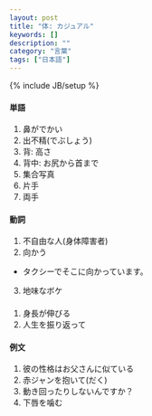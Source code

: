 ```yaml
---
layout: post
title: "体: カジュアル"
keywords: []
description: ""
category: "言葉"
tags: ["日本語"]
---
```

{% include JB/setup %}


#### 単語
1. 鼻がでかい
2. 出不精(でぶしょう)
3. 背: 高さ
4. 背中: お尻から首まで
5. 集合写真
6. 片手
7. 両手



#### 動詞
1. 不自由な人(身体障害者)
2. 向かう
- タクシーでそこに向かっています。
3. 地味なボケ

####
1. 身長が伸びる
2. 人生を振り返って


#### 例文
1. 彼の性格はお父さんに似ている
2. 赤ジャンを抱いて(だく)
3. 動き回ったりしないんですか？
4. 下唇を噛む

